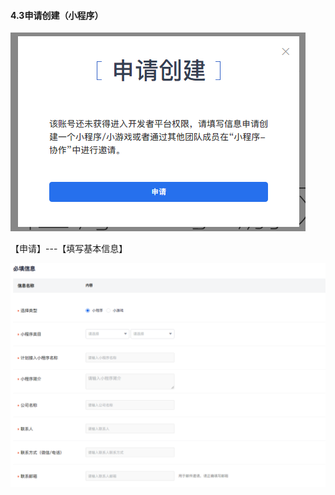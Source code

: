 #### 4.3申请创建（小程序）

[![图片](./image/6feb8257-d0e5-4d27-a43d-ca0de967ecf9.047.png "图片")](./image/6feb8257-d0e5-4d27-a43d-ca0de967ecf9.047.png)

【申请】---【填写基本信息】

[![图片](./image/6feb8257-d0e5-4d27-a43d-ca0de967ecf9.048.png "图片")](./image/6feb8257-d0e5-4d27-a43d-ca0de967ecf9.048.png)